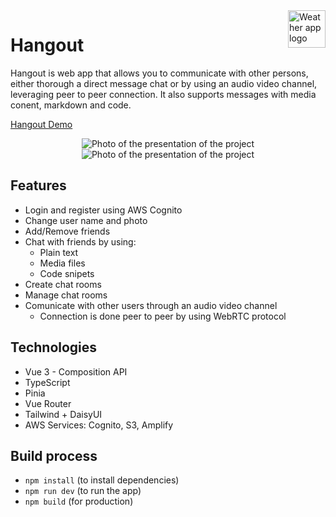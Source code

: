 <a href="#">
    <img src="https://i.postimg.cc/Bv6Cnp9z/group.png" alt="Weather app logo" align="right" height="60" />
</a>

# Hangout

Hangout is web app that allows you to communicate with other persons, either thorough a direct message chat or by using an audio video channel, leveraging peer to peer connection. It also supports messages with media conent, markdown and code.

<a href="https://www.youtube.com/watch?v=HNb0TTiL960">Hangout Demo</a>

<p align="center">
  <img src="https://i.postimg.cc/Y0rTqW3C/image-mare.png" alt="Photo of the presentation of the project"/>
  <img src="https://i.postimg.cc/xTFBnqb9/imageaudiovideo.png" alt="Photo of the presentation of the project"/>
</p>

## Features

- Login and register using AWS Cognito
- Change user name and photo
- Add/Remove friends
- Chat with friends by using:
    - Plain text
    - Media files
    - Code snipets
- Create chat rooms
- Manage chat rooms
- Comunicate with other users through an audio video channel
    - Connection is done peer to peer by using WebRTC protocol

## Technologies

- Vue 3 - Composition API
- TypeScript
- Pinia
- Vue Router
- Tailwind + DaisyUI
- AWS Services: Cognito, S3, Amplify

## Build process

- `npm install` (to install dependencies)
- `npm run dev` (to run the app)
- `npm build` (for production)
